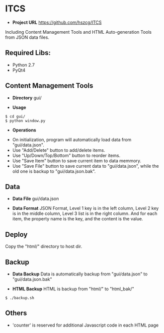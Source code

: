 ITCS
====

+ **Project URL**
https://github.com/hszcg/ITCS

Including Content Management Tools and HTML Auto-generation Tools from JSON data files.


## Required Libs:
* Python 2.7
* PyQt4


## Content Management Tools
+ **Directory**
gui/

+ **Usage**
```
$ cd gui/
$ python window.py 
```

+ **Operations**
* On initialization, program will automatically load data from "gui/data.json".
* Use "Add/Delete" button to add/delete items.
* Use "Up/Down/Top/Bottom" button to reorder items.
* Use "Save Item" button to save current item to data memmory.
* Use "Save File" button to save current data to "gui/data.json", while the old one is backup to "gui/data.json.bak".


## Data
+ **Data File**
gui/data.json 

+ **Data Format**
JSON Format, Level 1 key is in the left column, Level 2 key is in the middle column, Level 3 list is in the right column.
And for each item, the property name is the key, and the content is the value.


## Deploy
Copy the "html/" directory to host dir.


## Backup
+ **Data Backup**
Data is automatically backup from "gui/data.json" to "gui/data.json.bak"

+ **HTML Backup**
HTML is backup from "html/" to "html_bak/"
```
$ ./backup.sh 
```


## Others
* 'counter' is reserved for additional Javascript code in each HTML page

